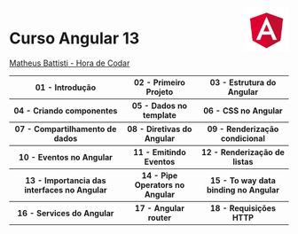  <img src="angular.png" with="80" height="80" align="right">
<!-- https://angular.io/presskit-->

# Curso Angular 13

<a href="https://www.youtube.com/playlist?list=PLnDvRpP8Bnex2GQEN0768_AxZg_RaIGmw">Matheus Battisti - Hora de Codar</a>

<table>
  <tr>
    <th> 
       01 - Introdução
    </th>
    <th>
       02 - Primeiro Projeto
    </th>
    <th>
      03 - Estrutura do Angular
    </th>
  </tr>
  
  <tr>
    <th>
      04 - Criando componentes
    </th>
    <th>
      05 - Dados no template
    </th>
      <th>
      06 - CSS no Angular
    </th>
  </tr>
  <tr>
    <th>
     07 - Compartilhamento de dados
    </th>
    <th>
      08 - Diretivas do Angular
    </th>
     <th>
      09 - Renderização condicional
    </th>
  </tr>
  
  <tr>
    <th>
      10 - Eventos no Angular
    </th>
    <th>
      11 - Emitindo Eventos
    </th>
    <th>
      12 - Renderização de listas
    </th>
  </tr>
  <tr>
    <th>
      13 - Importancia das interfaces no Angular
    </th>
    <th>
      14 - Pipe Operators no Angular
    </th>
     <th>
      15 - To way data binding no Angular
    </th>
  </tr>
  <tr>
    <th>
      16 - Services do Angular
    </th>
     <th>
      17 - Angular router
    </th>
    <th>
      18 - Requisições HTTP
    </th>
  </tr>
  <!--
  <tr>
    <th>
      19 - Dynamic routers - selecionando dado individual  
    </th>
  </tr>
  <tr>
    <th>
      20 - Excluindo dados pelo service
    </th>
  </tr>
  //projeto
    -->
</table>
